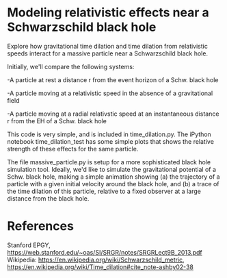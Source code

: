 # Modeling relativistic effects near a Schwarzschild black hole

Explore how gravitational time dilation and time dilation from relativistic speeds interact for a massive particle near a Schwarzschild black hole. 

Initially, we'll compare the following systems: 

-A particle at rest a distance r from the event horizon of a Schw. black hole 

-A particle moving at a relativistic speed in the absence of a gravitational field 

-A particle moving at a radial relativstic speed at an instantaneous distance r from the EH of a Schw. black hole 

This code is very simple, and is included in time_dilation.py. The iPython notebook time_dilation_test has some simple plots that shows the relative strength of these effects for the same particle. 

The file massive_particle.py is setup for a more sophisticated black hole simulation tool. Ideally, we'd like to simulate the gravitational potential of a Schw. black hole, making a simple animation showing (a) the trajectory of a particle with a given initial velocity around the black hole, and (b) a trace of the time dilation of this particle, relative to a fixed observer at a large distance from the black hole. 

# References 

Stanford EPGY, https://web.stanford.edu/~oas/SI/SRGR/notes/SRGRLect9B_2013.pdf
Wikipedia: https://en.wikipedia.org/wiki/Schwarzschild_metric, https://en.wikipedia.org/wiki/Time_dilation#cite_note-ashby02-38


